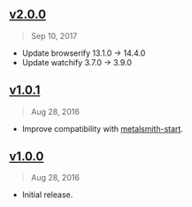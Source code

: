 ## [v2.0.0]
> Sep 10, 2017

- Update browserify 13.1.0 → 14.4.0
- Update watchify 3.7.0 → 3.9.0

[v2.0.0]: https://github.com/rstacruz/metalsmith-browserify-alt/compare/v1.0.1...v2.0.0

## [v1.0.1]
> Aug 28, 2016

- Improve compatibility with [metalsmith-start](https://github.com/rstacruz/metalsmith-start).

[v1.0.1]: https://github.com/rstacruz/metalsmith-browserify-alt/compare/v1.0.0...v1.0.1

## [v1.0.0]
> Aug 28, 2016

- Initial release.

[v1.0.0]: https://github.com/rstacruz/metalsmith-browserify-alt/tree/v1.0.0
